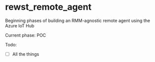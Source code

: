 # rewst_remote_agent

Beginning phases of building an RMM-agnostic remote agent using the Azure IoT Hub

Current phase: POC

Todo:
- [ ] All the things